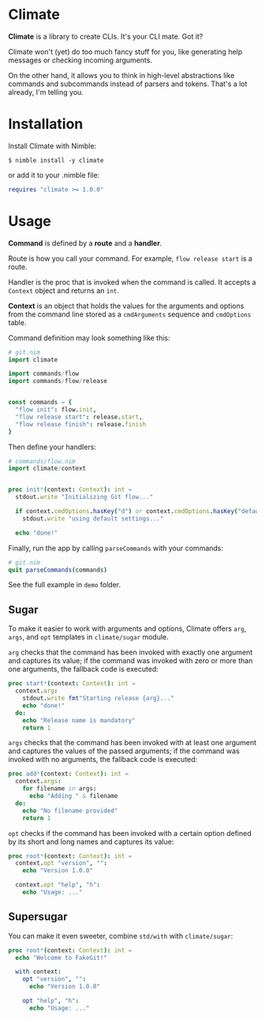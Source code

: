 # Climate

**Climate** is a library to create CLIs. It's your CLI mate. Got it?

Climate won't (yet) do too much fancy stuff for you, like generating help messages or checking incoming arguments.

On the other hand, it allows you to think in high-level abstractions like commands and subcommands instead of parsers and tokens. That's a lot already, I'm telling you.


# Installation

Install Climate with Nimble:

```
$ nimble install -y climate
```

or add it to your .nimble file:

```nim
requires "climate >= 1.0.0"
```


# Usage

**Command** is defined by a **route** and a **handler**.

Route is how you call your command. For example, ``flow release start`` is a route.

Handler is the proc that is invoked when the command is called. It accepts a ``Context`` object and returns an ``int``.

**Context** is an object that holds the values for the arguments and options from the command line stored as a ``cmdArguments`` sequence and ``cmdOptions`` table.

Command definition may look something like this:

```nim
# git.nim
import climate

import commands/flow
import commands/flow/release


const commands = {
  "flow init": flow.init,
  "flow release start": release.start,
  "flow release finish": release.finish
}
```

Then define your handlers:

```nim
# commands/flow.nim
import climate/context


proc init*(context: Context): int =
  stdout.write "Initializing Git flow..."

  if context.cmdOptions.hasKey("d") or context.cmdOptions.hasKey("default"):
    stdout.write "using default settings..."

  echo "done!"
```

Finally, run the app by calling ``parseCommands`` with your commands:

```nim
# git.nim
quit parseCommands(commands)
```

See the full example in ``demo`` folder.


## Sugar

To make it easier to work with arguments and options, Climate offers `arg`, `args`, and `opt` templates in `climate/sugar` module.

`arg` checks that the command has been invoked with exactly one argument and captures its value; if the command was invoked with zero or more than one arguments, the fallback code is executed:

```nim
proc start*(context: Context): int =
  context.arg:
    stdout.write fmt"Starting release {arg}..."
    echo "done!"
  do:
    echo "Release name is mandatory"
    return 1
```

`args` checks that the command has been invoked with at least one argument and captures the values of the passed arguments; if the command was invoked with no arguments, the fallback code is executed:

```nim
proc add*(context: Context): int =
  context.args:
    for filename in args:
      echo "Adding " & filename
  do:
    echo "No filename provided"
    return 1
```

`opt` checks if the command has been invoked with a certain option defined by its short and long names and captures its value:

```nim
proc root*(context: Context): int =
  context.opt "version", "":
    echo "Version 1.0.0"

  context.opt "help", "h":
    echo "Usage: ..."
```


## Supersugar

You can make it even sweeter, combine `std/with` with `climate/sugar`:

```nim
proc root*(context: Context): int =
  echo "Welcome to FakeGit!"

  with context:
    opt "version", "":
      echo "Version 1.0.0"

    opt "help", "h":
      echo "Usage: ..."
```
